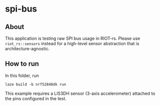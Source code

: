 # spi-bus

## About

This application is testing raw SPI bus usage in RIOT-rs.
Please use `riot_rs::sensors` instead for a high-level sensor abstraction that is architecture-agnostic.

## How to run

In this folder, run

    laze build -b nrf52840dk run

This example requires a LIS3DH sensor (3-axis accelerometer) attached to the pins configured in the test.

